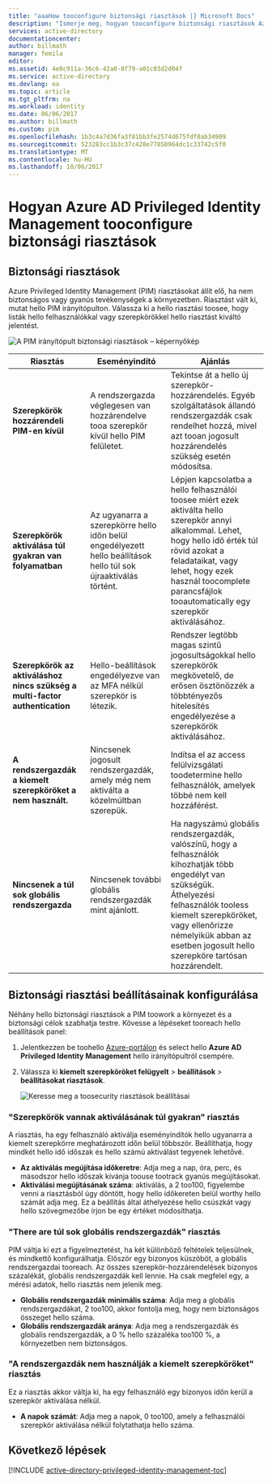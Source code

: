 ```yaml
---
title: "aaaHow tooconfigure biztonsági riasztások |} Microsoft Docs"
description: "Ismerje meg, hogyan tooconfigure biztonsági riasztások Azure Privileged Identity Management bővítmény."
services: active-directory
documentationcenter: 
author: billmath
manager: femila
editor: 
ms.assetid: 4e0c911a-36c6-42a0-8f79-a01c03d2d04f
ms.service: active-directory
ms.devlang: na
ms.topic: article
ms.tgt_pltfrm: na
ms.workload: identity
ms.date: 06/06/2017
ms.author: billmath
ms.custom: pim
ms.openlocfilehash: 1b3c4a7d36fa3f81bb3fe2574d675fdf0ab34909
ms.sourcegitcommit: 523283cc1b3c37c428e77850964dc1c33742c5f0
ms.translationtype: MT
ms.contentlocale: hu-HU
ms.lasthandoff: 10/06/2017
---
```

# <a name="how-tooconfigure-security-alerts-in-azure-ad-privileged-identity-management"></a>Hogyan Azure AD Privileged Identity Management tooconfigure biztonsági riasztások
## <a name="security-alerts"></a>Biztonsági riasztások
Azure Privileged Identity Management (PIM) riasztásokat állít elő, ha nem biztonságos vagy gyanús tevékenységek a környezetben. Riasztást vált ki, mutat hello PIM irányítópulton. Válassza ki a hello riasztási toosee, hogy listák hello felhasználókkal vagy szerepkörökkel hello riasztást kiváltó jelentést.

![A PIM irányítópult biztonsági riasztások – képernyőkép][1]

| Riasztás | Eseményindító | Ajánlás |
| --- | --- | --- |
| **Szerepkörök hozzárendeli PIM-en kívül** |A rendszergazda véglegesen van hozzárendelve tooa szerepkör kívül hello PIM felületet. |Tekintse át a hello új szerepkör-hozzárendelés. Egyéb szolgáltatások állandó rendszergazdák csak rendelhet hozzá, mivel azt tooan jogosult hozzárendelés szükség esetén módosítsa. |
| **Szerepkörök aktiválása túl gyakran van folyamatban** |Az ugyanarra a szerepkörre hello időn belül engedélyezett hello beállítások hello túl sok újraaktiválás történt. |Lépjen kapcsolatba a hello felhasználói toosee miért ezek aktiválta hello szerepkör annyi alkalommal. Lehet, hogy hello idő érték túl rövid azokat a feladataikat, vagy lehet, hogy ezek használ toocomplete parancsfájlok tooautomatically egy szerepkör aktiválásához. |
| **Szerepkörök az aktiváláshoz nincs szükség a multi-factor authentication** |Hello-beállítások engedélyezve van az MFA nélkül szerepkör is létezik. |Rendszer legtöbb magas szintű jogosultságokkal hello szerepkörök megkövetelő, de erősen ösztönözzék a többtényezős hitelesítés engedélyezése a szerepkörök aktiválásához. |
| **A rendszergazdák a kiemelt szerepköröket a nem használt.** |Nincsenek jogosult rendszergazdák, amely még nem aktiválta a közelmúltban szerepük. |Indítsa el az access felülvizsgálati toodetermine hello felhasználók, amelyek többé nem kell hozzáférést. |
| **Nincsenek a túl sok globális rendszergazda** |Nincsenek további globális rendszergazdák mint ajánlott. |Ha nagyszámú globális rendszergazdák, valószínű, hogy a felhasználók kihozhatják több engedélyt van szükségük. Áthelyezési felhasználók tooless kiemelt szerepköröket, vagy ellenőrizze némelyikük abban az esetben jogosult hello szerepköre tartósan hozzárendelt. |

## <a name="configure-security-alert-settings"></a>Biztonsági riasztási beállításainak konfigurálása
Néhány hello biztonsági riasztások a PIM toowork a környezet és a biztonsági célok szabhatja testre. Kövesse a lépéseket tooreach hello beállítások panel:

1. Jelentkezzen be toohello [Azure-portálon](https://portal.azure.com/) és select hello **Azure AD Privileged Identity Management** hello irányítópultról csempére.
2. Válassza ki **kiemelt szerepköröket felügyelt** > **beállítások** > **beállításokat riasztások**.
   
    ![Keresse meg a toosecurity riasztások beállításai][2]

### <a name="roles-are-being-activated-too-frequently-alert"></a>"Szerepkörök vannak aktiválásának túl gyakran" riasztás
A riasztás, ha egy felhasználó aktiválja eseményindítók hello ugyanarra a kiemelt szerepkörre meghatározott időn belül többször. Beállíthatja, hogy mindkét hello idő időszak és hello számú aktiválást tegyenek lehetővé.

* **Az aktiválás megújítása időkeretre**: Adja meg a nap, óra, perc, és másodszor hello időszak kívánja toouse tootrack gyanús megújításokat.
* **Aktiválási megújításának száma**: aktiválás, a 2 too100, figyelembe venni a riasztásból úgy döntött, hogy hello időkereten belül worthy hello számát adja meg. Ez a beállítás által áthelyezése hello csúszkát vagy hello szövegmezőbe írjon be egy értéket módosíthatja.

### <a name="there-are-too-many-global-administrators-alert"></a>"There are túl sok globális rendszergazdák" riasztás
PIM váltja ki ezt a figyelmeztetést, ha két különböző feltételek teljesülnek, és mindkettő konfigurálhatja. Először egy bizonyos küszöböt, a globális rendszergazdai tooreach. Az összes szerepkör-hozzárendelések bizonyos százalékát, globális rendszergazdák kell lennie. Ha csak megfelel egy, a mérési adatok, hello riasztás nem jelenik meg.  

* **Globális rendszergazdák minimális száma**: Adja meg a globális rendszergazdákat, 2 too100, akkor fontolja meg, hogy nem biztonságos összeget hello száma.
* **Globális rendszergazdák aránya**: Adja meg a rendszergazdák és globális rendszergazdák, a 0 % hello százaléka too100 %, a környezetben nem biztonságos.

### <a name="administrators-arent-using-their-privileged-roles-alert"></a>"A rendszergazdák nem használják a kiemelt szerepköröket" riasztás
Ez a riasztás akkor váltja ki, ha egy felhasználó egy bizonyos időn kerül a szerepkör aktiválása nélkül.

* **A napok számát**: Adja meg a napok, 0 too100, amely a felhasználói szerepkör aktiválása nélkül folytathatja hello száma.

## <a name="next-steps"></a>Következő lépések
[!INCLUDE [active-directory-privileged-identity-management-toc](../../includes/active-directory-privileged-identity-management-toc.md)]

<!--Image references-->

[1]: ./media/active-directory-privileged-identity-management-how-to-configure-security-alerts/PIM_security_dash.png
[2]: ./media/active-directory-privileged-identity-management-how-to-configure-security-alerts/PIM_security_settings.png
